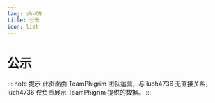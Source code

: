 ```yaml
---
lang: zh-CN
title: 公示
icon: list
---
```


# 公示

::: note 提示
此页面由 TeamPhigrim 团队运营，与 luch4736 无直接关系，luch4736 仅负责展示 TeamPhigrim 提供的数据。
:::